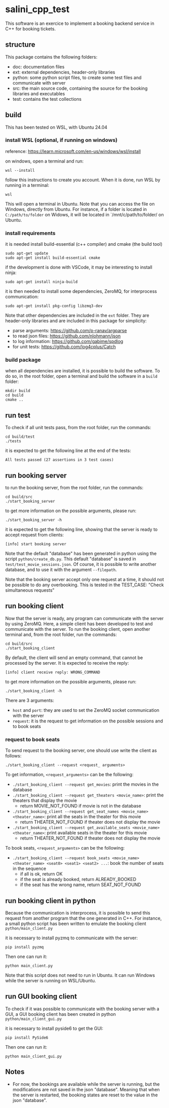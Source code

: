 # salini_cpp_test

This software is an exercice to implement a booking backend service in C++ for booking tickets.

## structure

This package contains the following folders:

* doc: documentation files
* ext: external dependencies, header-only libraries
* python: some python script files, to create some test files and communicate with server
* src: the main source code, containing the source for the booking libraries and executables
* test: contains the test collections


## build

This has been tested on WSL, with Ubuntu 24.04

### install WSL (optional, if running on windows)

reference: https://learn.microsoft.com/en-us/windows/wsl/install

on windows, open a terminal and run:
```
wsl --install
```

follow this instructions to create you account. When it is done, run WSL by running in a terminal:
```
wsl
```

This will open a terminal in Ubuntu.
Note that you can access the file on Windows, directly from Ubuntu.
For instance, if a folder is located in `C:/path/to/folder` on Widows, it will be located in `/mnt/c/path/to/folder/ on Ubuntu.

### install requirements

it is needed install build-essential (c++ compiler) and cmake (the build tool)
```
sudo apt-get update
sudo apt-get install build-essential cmake
```

if the development is done with VSCode, it may be interesting to install ninja:
```
sudo apt-get install ninja-build
```

it is then needed to install some dependencies, ZeroMQ, for interprocess communication:
```
sudo apt-get install pkg-config libzmq3-dev
```

Note that other dependencies are included in the `ext` folder.
They are header-only libraries and are included in this package for simplicity:

* parse arguments: https://github.com/p-ranav/argparse
* to read json files: https://github.com/nlohmann/json
* to log information: https://github.com/gabime/spdlog
* for unit tests: https://github.com/log4cplus/Catch

### build package

when all dependencies are installed, it is possible to build the software.
To do so, in the root folder, open a terminal and build the software in a `build` folder:

```
mkdir build
cd build
cmake ..
```

## run test

To check if all unit tests pass, from the root folder, run the commands:
```
cd build/test
./tests
```

it is expected to get the following line at the end of the tests:
```
All tests passed (27 assertions in 3 test cases)
```

## run booking server

to run the booking server, from the root folder, run the commands:
```
cd build/src
./start_booking_server
```

to get more information on the possible arguments, please run:
```
./start_booking_server -h
```

it is expected to get the following line, showing that the server is ready to accept request from clients:
```
[info] start booking server
```

Note that the default "database" has been generated in python using the script `python/create_db.py`.
This default "database" is saved in `test/test_movie_sessions.json`.
Of course, it is possible to write another database, and to use it with the argument `--filepath`.

Note that the booking server accept only one request at a time, it should not be possible to do any overbooking.
This is tested in the TEST_CASE: "Check simultaneous requests"

## run booking client

Now that the server is ready, any program can communicate with the server by using ZeroMQ.
Here, a simple client has been developed to test and communicate with the server.
To run the booking client, open another terminal and, from the root folder, run the commands:
```
cd build/src
./start_booking_client
```

By default, the client will send an empty command, that cannot be processed by the server.
It is expected to receive the reply:
```
[info] client receive reply: WRONG_COMMAND
```

to get more information on the possible arguments, please run:
```
./start_booking_client -h
```

There are 3 arguments:

* `host` and `port`: they are used to set the ZeroMQ socket communication with the server
* `request`: it is the request to get information on the possible sessions and to book seats


### request to book seats

To send request to the booking server, one should use write the client as follows:
```
./start_booking_client --request <request_ arguments>
```

To get information, `<request_arguments>` can be the following:

* `./start_booking_client --request get_movies`: print the movies in the database
* `./start_booking_client --request get_theaters <movie_name>`: print the theaters that display the movie
	* return MOVIE_NOT_FOUND if movie is not in the database
* `./start_booking_client --request get_seat_names <movie_name> <theater_name>`: print all the seats in the theater for this movie
	* return THEATER_NOT_FOUND if theater does not display the movie
* `./start_booking_client --request get_available_seats <movie_name> <theater_name>`: print available seats in the theater for this movie
	* return THEATER_NOT_FOUND if theater does not display the movie

To book seats, `<request_arguments>` can be the following:

* `./start_booking_client --request book_seats <movie_name> <theater_name> <seat0> <seat1> <seat2> ...`: book the number of seats in the sequence
	* if all is ok, return OK
	* if the seat is already booked, return ALREADY_BOOKED
	* if the seat has the wrong name, return SEAT_NOT_FOUND


## run booking client in python

Because the communication is interprocess, it is possible to send this request from another program that the one generated in C++.
For instance, a small python script has been written to emulate the booking client `python/main_client.py`

it is necessary to install pyzmq to communicate with the server:
```
pip install pyzmq
```

Then one can run it:
```
python main_client.py
```

Note that this script does not need to run in Ubuntu. It can run Windows while the server is running on WSL/Ubuntu.


## run GUI booking client 

To check if it was possible to communicate with the booking server with a GUI, a GUI booking client has been created in python `python/main_client_gui.py`

it is necessary to install pyside6 to get the GUI:
```
pip install PySide6
```

Then one can run it:
```
python main_client_gui.py
```


## Notes

* For now, the bookings are available while the server is running, but the modifications are not saved in the json "database". Meaning that when the server is restarted, the booking states are reset to the value in the json "database".
